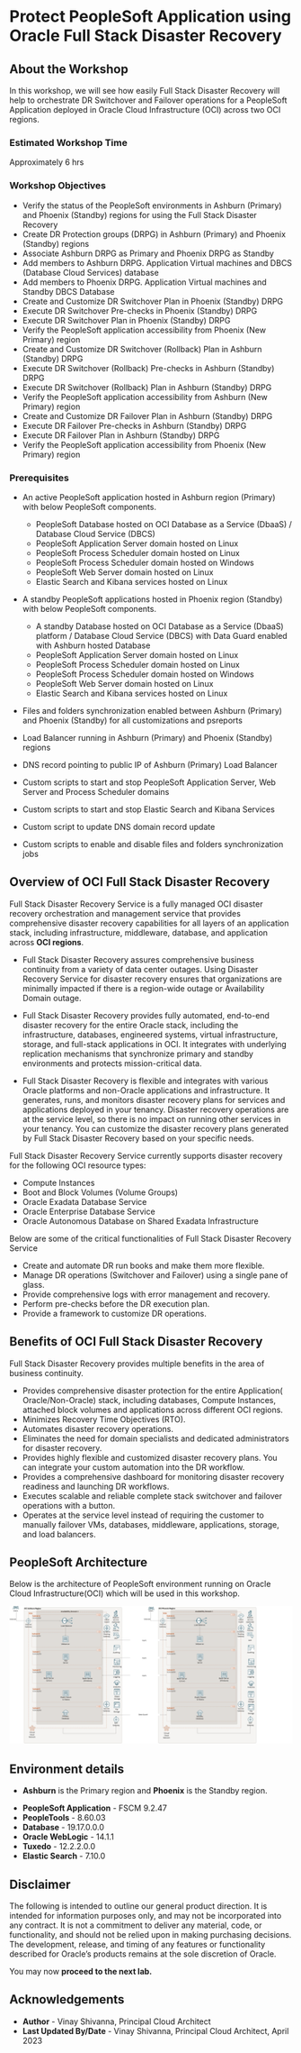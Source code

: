 # **Protect PeopleSoft Application using Oracle Full Stack Disaster Recovery**

## About the Workshop

In this workshop, we will see how easily Full Stack Disaster Recovery will help to orchestrate DR Switchover and Failover operations for a PeopleSoft Application deployed in Oracle Cloud Infrastructure (OCI) across two OCI regions.

### **Estimated Workshop Time**

Approximately 6 hrs

### Workshop Objectives

- Verify the status of the PeopleSoft environments in Ashburn (Primary) and Phoenix (Standby) regions for using the Full Stack Disaster Recovery
- Create DR Protection groups (DRPG) in Ashburn (Primary) and Phoenix (Standby) regions
- Associate Ashburn DRPG as Primary and Phoenix DRPG as Standby
- Add members to Ashburn DRPG. Application Virtual machines and DBCS (Database Cloud Services) database
- Add members to Phoenix DRPG. Application Virtual machines and Standby DBCS Database
- Create and Customize DR Switchover Plan in Phoenix (Standby) DRPG
- Execute DR Switchover Pre-checks in Phoenix (Standby) DRPG
- Execute DR Switchover Plan in Phoenix (Standby) DRPG
- Verify the PeopleSoft application accessibility from Phoenix (New Primary) region
- Create and Customize DR Switchover (Rollback) Plan in Ashburn (Standby) DRPG
- Execute DR Switchover (Rollback) Pre-checks in Ashburn (Standby) DRPG
- Execute DR Switchover (Rollback) Plan in Ashburn (Standby) DRPG
- Verify the PeopleSoft application accessibility from Ashburn (New Primary) region
- Create and Customize DR Failover Plan in Ashburn (Standby) DRPG
- Execute DR Failover Pre-checks in Ashburn (Standby) DRPG
- Execute DR Failover Plan in Ashburn (Standby) DRPG
- Verify the PeopleSoft application accessibility from Phoenix (New Primary) region

### Prerequisites

- An active PeopleSoft application hosted in Ashburn region (Primary) with below PeopleSoft components.

    - PeopleSoft Database hosted on OCI Database as a Service (DbaaS) / Database Cloud Service  (DBCS)
    - PeopleSoft Application Server domain hosted on Linux
    - PeopleSoft Process Scheduler domain hosted on Linux
    - PeopleSoft Process Scheduler domain hosted on Windows
    - PeopleSoft Web Server domain hosted on Linux
    - Elastic Search and Kibana services hosted on Linux

- A standby PeopleSoft applications hosted in Phoenix region (Standby) with below PeopleSoft components.

    - A standby Database hosted on OCI Database as a Service (DbaaS) platform / Database Cloud Service  (DBCS) with Data Guard enabled with Ashburn hosted Database
    - PeopleSoft Application Server domain hosted on Linux
    - PeopleSoft Process Scheduler domain hosted on Linux
    - PeopleSoft Process Scheduler domain hosted on Windows
    - PeopleSoft Web Server domain hosted on Linux
    - Elastic Search and Kibana services hosted on Linux
- Files and folders synchronization enabled between Ashburn (Primary) and Phoenix (Standby) for all customizations and psreports
- Load Balancer running in Ashburn (Primary) and Phoenix (Standby) regions
- DNS record pointing to public IP of Ashburn (Primary) Load Balancer
- Custom scripts to start and stop PeopleSoft Application Server, Web Server and Process Scheduler domains
- Custom scripts to start and stop Elastic Search and Kibana Services
- Custom script to update DNS domain record update
- Custom scripts to enable and disable files and folders synchronization jobs

## Overview of OCI Full Stack Disaster Recovery

Full Stack Disaster Recovery Service is a fully managed OCI disaster recovery orchestration and management service that provides comprehensive disaster recovery capabilities for all layers of an application stack, including infrastructure, middleware, database, and application across  **OCI regions**.

- Full Stack Disaster Recovery assures comprehensive business continuity from a variety of data center outages. Using Disaster Recovery Service for disaster recovery ensures that organizations are minimally impacted if there is a region-wide outage or Availability Domain outage.

- Full Stack Disaster Recovery provides fully automated, end-to-end disaster recovery for the entire Oracle stack, including the infrastructure, databases, engineered systems, virtual infrastructure, storage, and full-stack applications in OCI. It integrates with underlying replication mechanisms that synchronize primary and standby environments and protects mission-critical data.

- Full Stack Disaster Recovery is flexible and integrates with various Oracle platforms and non-Oracle applications and infrastructure. It generates, runs, and monitors disaster recovery plans for services and applications deployed in your tenancy. Disaster recovery operations are at the service level, so there is no impact on running other services in your tenancy. You can customize the disaster recovery plans generated by Full Stack Disaster Recovery based on your specific needs.

Full Stack Disaster Recovery Service currently supports disaster recovery for the following OCI resource types:

- Compute Instances
- Boot and Block Volumes (Volume Groups)
- Oracle Exadata Database Service
- Oracle Enterprise Database Service
- Oracle Autonomous Database on Shared Exadata Infrastructure

Below are some of the critical functionalities of Full Stack Disaster Recovery Service

- Create and automate DR run books and make them more flexible.
- Manage DR operations (Switchover and Failover) using a single pane of glass.
- Provide comprehensive logs with error management and recovery.
- Perform pre-checks before the DR execution plan.
- Provide a framework to customize DR operations.

## Benefits of OCI Full Stack Disaster Recovery

Full Stack Disaster Recovery provides multiple benefits in the area of business continuity.

- Provides comprehensive disaster protection for the entire Application( Oracle/Non-Oracle) stack, including databases, Compute Instances, attached block volumes and applications across different OCI regions.
- Minimizes Recovery Time Objectives (RTO).
- Automates disaster recovery operations.
- Eliminates the need for domain specialists and dedicated administrators for disaster recovery.
- Provides highly flexible and customized disaster recovery plans. You can integrate your custom automation into the DR workflow.
- Provides a comprehensive dashboard for monitoring disaster recovery readiness and launching DR workflows.
- Executes scalable and reliable complete stack switchover and failover operations with a button.
- Operates at the service level instead of requiring the customer to manually failover VMs, databases, middleware, applications, storage, and load balancers.

## PeopleSoft Architecture

Below is the architecture of PeopleSoft environment running on Oracle Cloud Infrastructure(OCI) which will be used in this workshop.

![PeopleSoft Architecture](./images/psft-arch.png)

## Environment details

- **Ashburn** is the Primary region and **Phoenix** is the Standby region.
* **PeopleSoft Application** - FSCM 9.2.47
* **PeopleTools** - 8.60.03
* **Database** - 19.17.0.0.0
* **Oracle WebLogic** - 14.1.1
* **Tuxedo** - 12.2.2.0.0
* **Elastic Search** - 7.10.0

## Disclaimer

The following is intended to outline our general product direction. It is intended for information purposes only, and may not be incorporated into any contract. It is not a commitment to deliver any material, code, or functionality, and should not be relied upon in making purchasing decisions. The development, release, and timing of any features or functionality described for Oracle’s products remains at the sole discretion of Oracle.

You may now **proceed to the next lab.**

## Acknowledgements

- **Author** -  Vinay Shivanna, Principal Cloud Architect
- **Last Updated By/Date** -  Vinay Shivanna, Principal Cloud Architect, April 2023

